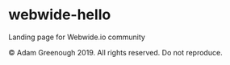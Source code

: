 # webwide-hello
Landing page for Webwide.io community

© Adam Greenough 2019. All rights reserved. Do not reproduce.
